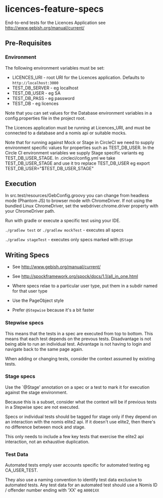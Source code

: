 # licences-feature-specs
End-to-end tests for the Licences Application
see http://www.gebish.org/manual/current/

## Pre-Requisites

### Environment
The following environment variables must be set:

* LICENCES_URI - root URI for the Licences application. Defaults to `http://localhost:3000`
* TEST_DB_SERVER - eg localhost
* TEST_DB_USER - eg SA
* TEST_DB_PASS - eg password
* TEST_DB - eg licences

Note that you can set values for the Database environment variables in a config.properties file in the project root.

The Licences application must be running at Licences_URI, and must be connected to a database and a nomis api or
suitable mocks.

Note that for running against Mock or Stage in CircleCI we need to supply environment specific values for properties
such as TEST_DB_USER. In the Circle CI environment variables we supply Stage specific variants eg TEST_DB_USER_STAGE.
In .circleci/config.yml we take TEST_DB_USER_STAGE and use it tro replace TEST_DB_USER eg
export TEST_DB_USER="$TEST_DB_USER_STAGE"

## Execution

In src.test/resources/GebConfig.groovy you can change from headless mode (Phantom JS)
to browser mode with ChromeDriver. If not using the bundled Linux ChromeDriver, set the
webdriver.chrome.driver property with your ChromeDriver path.

Run with gradle or execute a specific test using your IDE.

`./gradlew test` or `./gradlew mockTest` - executes all specs

`./gradlew stageTest` - executes only specs marked with `@Stage`


## Writing Specs

* See http://www.gebish.org/manual/current/
* See http://spockframework.org/spock/docs/1.1/all_in_one.html

* Where specs relae to a particular user type, put them in a subdir named for that user type
* Use the PageObject style
* Prefer `@Stepwise` because it's a bit faster

### Stepwise specs

This means that the tests in a spec are executed from top to bottom. This means that each test
depends on the prevous tests. Disadvantage is not being able to run an individual test. 
Advantage is not having to login and navigate back to the same page again.

When adding or changing tests, consider the context assumed by existing tests.

### Stage specs

Use the `@Stage' annotation on a spec or a test to mark it for execution against the stage environment.

Because this is a subset, consider what the context will be if previous tests in a Stepwise spec
are not executed. 

Specs or individual tests should be tagged for stage only if they depend on an interaction with the
nomis elite2 api. If it doesn't use elite2, then there's no difference between mock and stage.

This only needs to include a few key tests that exercise the elite2 api interaction, not an exhaustive
duplication.

### Test Data

Automated tests emply user accounts specific for automated testing eg CA_USER_TEST.

They also use a naming convention to identify test data exclusive to automated tests. Any test data for
an automated test should use a Nomis ID / offender number ending with 'XX' eg `A0001XX` 
